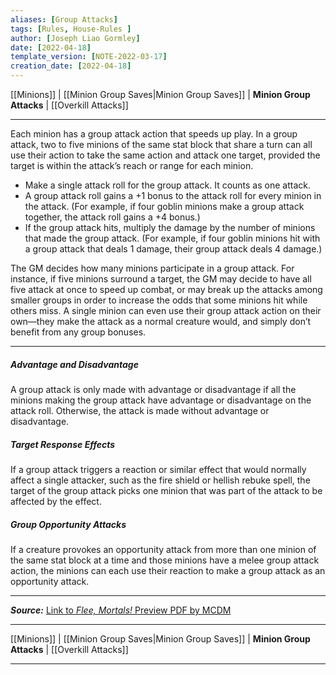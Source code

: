 ```yaml
---
aliases: [Group Attacks]
tags: [Rules, House-Rules ]
author: [Joseph Liao Gormley]
date: [2022-04-18]
template_version: [NOTE-2022-03-17]
creation_date: [2022-04-18]
---
```


[[Minions]] | [[Minion Group Saves|Minion Group Saves]] | **Minion Group Attacks** | [[Overkill Attacks]]
___
Each minion has a group attack action that speeds up play. In a group attack, two to five minions of the same stat block that share a turn can all use their action to take the same action and attack one target, provided the target is within the attack’s reach or range for each minion.
- Make a single attack roll for the group attack. It counts as one attack.
- A group attack roll gains a +1 bonus to the attack roll for every minion in the attack. (For example, if four goblin minions make a group attack together, the attack roll gains a +4 bonus.)
- If the group attack hits, multiply the damage by the number of minions that made the group attack. (For example, if four goblin minions hit with a group attack that deals 1 damage, their group attack deals 4 damage.)

The GM decides how many minions participate in a group attack. For instance, if five minions surround a target, the GM may decide to have all five attack at once to speed up combat, or may break up the attacks among smaller groups in order to increase the odds that some minions hit while others miss. A single minion can even use their group attack action on their own—they make the attack as a normal creature would, and simply don’t benefit from any group bonuses.
___
##### Advantage and Disadvantage
A group attack is only made with advantage or disadvantage if all the minions making the group attack have advantage or disadvantage on the attack roll. Otherwise, the attack is made without advantage or disadvantage.

##### Target Response Effects
If a group attack triggers a reaction or similar effect that would normally affect a single attacker, such as the fire shield or hellish rebuke spell, the target of the group attack picks one minion that was part of the attack to be affected by the effect.

##### Group Opportunity Attacks
If a creature provokes an opportunity attack from more than one minion of the same stat block at a time and those minions have a melee group attack action, the minions can each use their reaction to make a group attack as an opportunity attack.

___
***Source:*** [Link to *Flee, Mortals!* Preview PDF by MCDM](https://files.mcdmproductions.com/FleeMortals/FleeMortalsPreview.pdf)
___
[[Minions]] | [[Minion Group Saves|Minion Group Saves]] | **Minion Group Attacks** | [[Overkill Attacks]]
___
